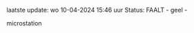 laatste update: 
wo 10-04-2024 15:46   uur 
Status: FAALT - geel - 
<div class="service Y">microstation</div>